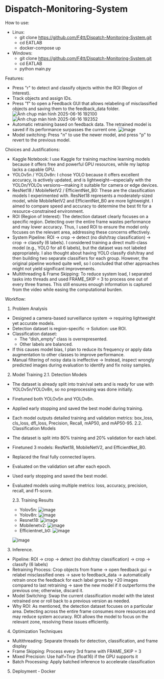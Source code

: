 # Dispatch-Monitoring-System
How to use:
- Linux:
  + git clone https://github.com/F4tt/Dispatch-Monitoring-System.git
  + cd EATLAB
  + docker-compose up
- Windows:
  + git clone https://github.com/F4tt/Dispatch-Monitoring-System.git
  + cd EATLAB
  + python main.py

Features:
- Press "r" to detect and classify objects within the ROI (Region of Interest).
- Track objects and assign IDs.
- Press "f" to open a Feedback GUI that allows relabeling of misclassified objects and saving them to the feedback_data folder.
![Ảnh chụp màn hình 2025-06-16 192100](https://github.com/user-attachments/assets/5027ee10-f0ea-43ac-b342-d7f55778b81f)
![Ảnh chụp màn hình 2025-06-16 192352](https://github.com/user-attachments/assets/0814fbd5-8dac-48cd-a27d-da57a4196b39)
- Automatic retraining based on feedback data. The retrained model is saved if its performance surpasses the current one.
 ![image](https://github.com/user-attachments/assets/e2a65f66-49b8-4d8e-909f-2d381c2c6b69)
- Model switching: Press "n" to use the newer model, and press "p" to revert to the previous model.
 
  
Choices and Justifications:
- Kaggle Notebook: I use Kaggle for training machine learning models because it offers free and powerful GPU resources, while my laptop lacks a capable GPU.
- YOLOv5n / YOLOv8n: I chose YOLO because it offers excellent accuracy, is actively updated, and is lightweight—especially with the YOLOn/YOLOs versions—making it suitable for camera or edge devices.
- ResNet18 / MobileNetV2 / EfficientNet_B0: These are the classification models I experimented with. ResNet18 represents a moderately-sized model, while MobileNetV2 and EfficientNet_B0 are more lightweight. I aimed to compare speed and accuracy to determine the best fit for a resource-constrained environment.
- ROI (Region of Interest): The detection dataset clearly focuses on a specific region. Detecting over the entire frame wastes performance and may lower accuracy. Thus, I used ROI to ensure the model only focuses on the relevant area, addressing these concerns effectively.
- System Pipeline:
ROI → crop → detect (no dish/tray classification) → crop → classify (6 labels).
I considered training a direct multi-class model (e.g., YOLO for all 6 labels), but the dataset was not labeled appropriately. I also thought about having YOLO classify dish/tray and then building two separate classifiers for each group. However, the original pipeline worked quite well, so I concluded that other approaches might not yield significant improvements.
- Multithreading & Frame Skipping: To reduce system load, I separated tasks into threads and used FRAME_SKIP = 3 to process one out of every three frames. This still ensures enough information is captured from the video while easing the computational burden.


Workflow:
1. Problem Analysis
- Designed a camera-based surveillance system → requiring lightweight yet accurate models.
- Detection dataset is region-specific → Solution: use ROI.
- Classification dataset:
  + The “dish_empty” class is overrepresented.
  + Other labels are balanced.
- If this causes model bias, I plan to reduce its frequency or apply data augmentation to other classes to improve performance.
- Manual filtering of noisy data is ineffective → Instead, inspect wrongly predicted images during evaluation to identify and fix noisy samples.
2. Model Training
2.1. Detection Models
- The dataset is already split into train/val sets and is ready for use with YOLOv5n/YOLOv8n, so no preprocessing was done initially.
- Finetuned both YOLOv5n and YOLOv8n.
- Applied early stopping and saved the best model during training.
- Each model outputs detailed training and validation metrics: box_loss, cls_loss, dfl_loss, Precision, Recall, mAP50, and mAP50-95.
2.2. Classification Models
- The dataset is split into 80% training and 20% validation for each label.
- Finetuned 3 models: ResNet18, MobileNetV2, and EfficientNet_B0.
- Replaced the final fully connected layers.
- Evaluated on the validation set after each epoch.
- Used early stopping and saved the best model.
- Evaluated models using multiple metrics: loss, accuracy, precision, recall, and f1-score.

  2.3. Training Results
  - Yolov5n:
  ![image](https://github.com/user-attachments/assets/e4e5d42e-7068-4608-97d9-22b8bb20b65e)
  - Yolov8n:
  ![image](https://github.com/user-attachments/assets/e16a0875-607e-4388-acc6-c45f714632f3)
  - Resnet18:
  ![image](https://github.com/user-attachments/assets/01f12934-198e-4a57-8859-ee792ccc56d9)
  - Mobilenetv2:
  ![image](https://github.com/user-attachments/assets/371db0aa-1eb9-4b39-8144-cb4a55333844)
  - Efficientnet_b0:
  ![image](https://github.com/user-attachments/assets/f2257029-67ee-4c7b-882d-0ba97f1fb6e0)

  ![image](https://github.com/user-attachments/assets/6d91f6d0-9021-46e9-ab1e-0e0a792046dc)

3. Inference.
- Pipeline: ROI → crop → detect (no dish/tray classification) → crop → classify (6 labels)
- Retraining Process: Crop objects from frame → open feedback gui → relabel misclassified ones → save to feedback_data → automatically retrain once the feedback for each label grows by +20 images compared to last retraining → save the new model if it outperforms the previous one; otherwise, discard it.
- Model Switching: Swap the current classification model with the latest retrained one or roll back to a previous version as needed.
- Why ROI: As mentioned, the detection dataset focuses on a particular area. Detecting across the entire frame consumes more resources and may reduce system accuracy. ROI allows the model to focus on the relevant zone, resolving these issues efficiently.

4. Optimization Techniques
- Multithreading: Separate threads for detection, classification, and frame display
- Frame Skipping: Process every 3rd frame with FRAME_SKIP = 3
- Mixed Precision: Use half=True (float16) if the GPU supports it
- Batch Processing: Apply batched inference to accelerate classification

5. Deployment - Docker
